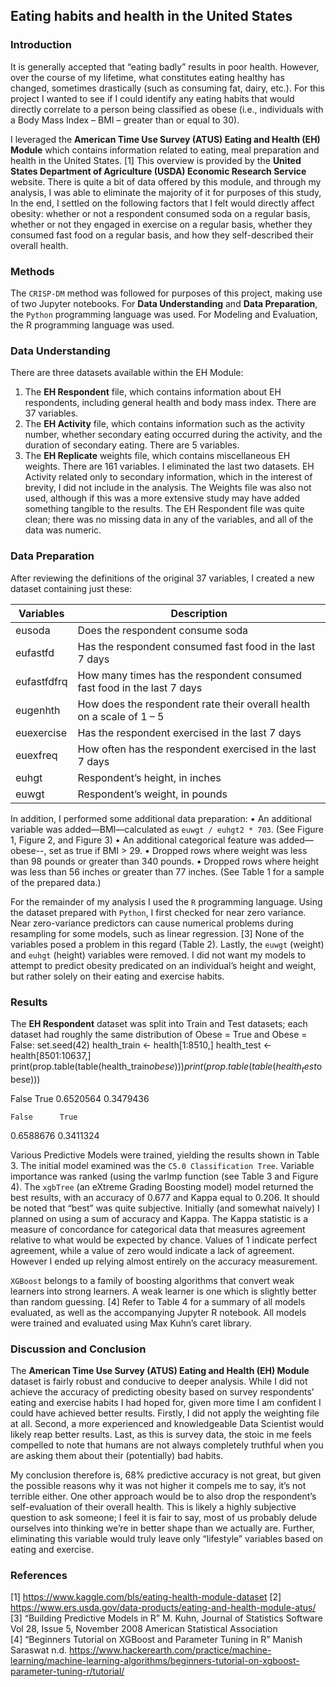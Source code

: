 ## Eating habits and health in the United States

### Introduction  

It is generally accepted that “eating badly” results in poor health. However, over the course of my lifetime, what constitutes eating healthy has changed, sometimes drastically (such as consuming fat, dairy, etc.). For this project I wanted to see if I could identify any eating habits that would directly correlate to a person being classified as obese (i.e., individuals with a Body Mass Index – BMI – greater than or equal to 30).   

I leveraged the **American Time Use Survey (ATUS) Eating and Health (EH) Module** which contains information related to eating, meal preparation and health in the United States. [1] This overview is provided by the **United States Department of Agriculture (USDA) Economic Research Service** website. There is quite a bit of data offered by this module, and through my analysis, I was able to eliminate the majority of it for purposes of this study, In the end, I settled on the following factors that I felt would directly affect obesity: whether or not a respondent consumed soda on a regular basis, whether or not they engaged in exercise on a regular basis, whether they consumed fast food on a regular basis, and how they self-described their overall health.  

### Methods  

The `CRISP-DM` method was followed for purposes of this project, making use of two Jupyter notebooks. For **Data Understanding** and **Data Preparation**, the `Python` programming language was used. For Modeling and Evaluation, the R programming language was used.   

### Data Understanding  

There are three datasets available within the EH Module:
1.	The **EH Respondent** file, which contains information about EH respondents, including general health and body mass index. There are 37 variables.
2.	The **EH Activity** file, which contains information such as the activity number, whether secondary eating occurred during the activity, and the duration of secondary eating. There are 5 variables.
3.	The **EH Replicate** weights file, which contains miscellaneous EH weights. There are 161 variables.
I eliminated the last two datasets. EH Activity related only to secondary information, which in the interest of brevity, I did not include in the analysis. The Weights file was also not used, although if this was a more extensive study may have added something tangible to the results. The EH Respondent file was quite clean; there was no missing data in any of the variables, and all of the data was numeric.  

### Data Preparation   

After reviewing the definitions of the original 37 variables, I created a new dataset containing just these:  

Variables | Description
-------------|-------------------------------------------------------------------------
eusoda	| Does the respondent consume soda
eufastfd |	Has the respondent consumed fast food in the last 7 days
eufastfdfrq	| How many times has the respondent consumed fast food in the last 7 days
eugenhth | How does the respondent rate their overall health on a scale of 1 – 5
euexercise | Has the respondent exercised in the last 7 days
euexfreq | How often has the respondent exercised in the last 7 days
euhgt | Respondent’s height, in inches
euwgt |Respondent’s weight, in pounds

In addition, I performed some additional data preparation:
•	An additional variable was added—BMI—calculated as `euwgt / euhgt2 * 703`. (See Figure 1, Figure 2, and Figure 3)
•	An additional categorical feature was added—obese--, set as true if BMI > 29.
•	Dropped rows where weight was less than 98 pounds or greater than 340 pounds.
•	Dropped rows where height was less than 56 inches or greater than 77 inches.
(See Table 1 for a sample of the prepared data.)  

For the remainder of my analysis I used the `R` programming language. Using the dataset prepared with `Python`, I first checked for near zero variance. Near zero-variance predictors can cause numerical problems during resampling for some models, such as linear regression. [3] None of the variables posed a problem in this regard (Table 2).
Lastly, the `euwgt` (weight) and `euhgt` (height) variables were removed. I did not want my models to attempt to predict obesity predicated on an individual’s height and weight, but rather solely on their eating and exercise habits.

### Results  

The **EH Respondent** dataset was split into Train and Test datasets; each dataset had roughly the same distribution of Obese = True and Obese = False:
set.seed(42)
health_train <- health[1:8510,]
health_test <- health[8501:10637,]
print(prop.table(table(health_train$obese)))
print(prop.table(table(health_test$obese)))

False      True 
0.6520564 0.3479436 

    False      True 
0.6588676 0.3411324 

Various Predictive Models were trained, yielding the results shown in Table 3. The initial model examined was the `C5.0 Classification Tree`. Variable importance was ranked (using the varImp function (see Table 3 and Figure 4). The `xgbTree` (an eXtreme Grading Boosting model) model returned the best results, with an accuracy of 0.677 and Kappa equal to 0.206. It should be noted that “best” was quite subjective. Initially (and somewhat naively) I planned on using a sum of accuracy and Kappa.  The Kappa statistic is a measure of concordance for categorical data that measures agreement relative to what would be expected by chance. Values of 1 indicate perfect agreement, while a value of zero would indicate a lack of agreement. However I ended up relying almost entirely on the accuracy measurement.  

`XGBoost` belongs to a family of boosting algorithms that convert weak learners into strong learners. A weak learner is one which is slightly better than random guessing. [4] Refer to Table 4 for a summary of all models evaluated, as well as the accompanying Jupyter R notebook. All models were trained and evaluated using Max Kuhn’s caret library.

### Discussion and Conclusion  

The **American Time Use Survey (ATUS) Eating and Health (EH) Module** dataset is fairly robust and conducive to deeper analysis. While I did not achieve the accuracy of predicting obesity based on survey respondents’ eating and exercise habits I had hoped for, given more time I am confident I could have achieved better results. Firstly, I did not apply the weighting file at all. Second, a more experienced and knowledgeable Data Scientist would likely reap better results. Last, as this is survey data, the stoic in me feels compelled to note that humans are not always completely truthful when you are asking them about their (potentially) bad habits.   

My conclusion therefore is, 68% predictive accuracy is not great, but given the possible reasons why it was not higher it compels me to say, it’s not terrible either. One other approach would be to also drop the respondent’s self-evaluation of their overall health. This is likely a highly subjective question to ask someone; I feel it is fair to say, most of us probably delude ourselves into thinking we’re in better shape than we actually are. Further, eliminating this variable would truly leave only “lifestyle” variables based on eating and exercise.

### References
[1] https://www.kaggle.com/bls/eating-health-module-dataset
[2] https://www.ers.usda.gov/data-products/eating-and-health-module-atus/  
[3] “Building Predictive Models in R” M. Kuhn, Journal of Statistics Software Vol 28, Issue 5, November 2008 American Statistical Association  
[4]  “Beginners Tutorial on XGBoost and Parameter Tuning in R”  Manish Saraswat  n.d. https://www.hackerearth.com/practice/machine-learning/machine-learning-algorithms/beginners-tutorial-on-xgboost-parameter-tuning-r/tutorial/
